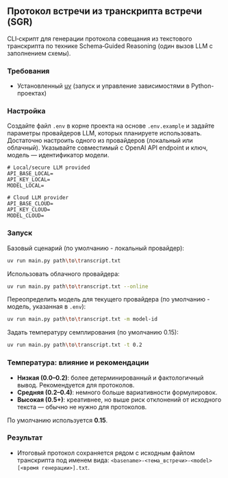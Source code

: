 ## Протокол встречи из транскрипта встречи (SGR)

CLI‑скрипт для генерации протокола совещания из текстового транскрипта по технике Schema‑Guided Reasoning (один вызов LLM с заполнением схемы).

### Требования
- Установленный [uv](https://github.com/astral-sh/uv?tab=readme-ov-file#installation) (запуск и управление зависимостями в Python-проектах)

### Настройка
Создайте файл `.env` в корне проекта на основе `.env.example` и задайте параметры провайдеров LLM, которых планируете использовать.
Достаточно настроить одного из провайдеров (локальный или облачный). Указывайте совместимый с OpenAI API endpoint и ключ, модель — идентификатор модели.

```env
# Local/secure LLM provided
API_BASE_LOCAL=
API_KEY_LOCAL=
MODEL_LOCAL=

# Cloud LLM provider
API_BASE_CLOUD=
API_KEY_CLOUD=
MODEL_CLOUD=
```

### Запуск
Базовый сценарий (по умолчанию - локальный провайдер):

```bash
uv run main.py path\to\transcript.txt
```

Использовать облачного провайдера:

```bash
uv run main.py path\to\transcript.txt --online
```

Переопределить модель для текущего провайдера (по умолчанию - модель, указанная в `.env`):

```bash
uv run main.py path\to\transcript.txt -m model-id
```

Задать температуру семплирования (по умолчанию 0.15):

```bash
uv run main.py path\to\transcript.txt -t 0.2
```

### Температура: влияние и рекомендации
- **Низкая (0.0–0.2)**: более детерминированный и фактологичный вывод. Рекомендуется для протоколов.
- **Средняя (0.2–0.4)**: немного больше вариативности формулировок.
- **Высокая (0.5+)**: креативнее, но выше риск отклонений от исходного текста — обычно не нужно для протоколов.

По умолчанию используется **0.15**.

### Результат
- Итоговый протокол сохраняется рядом с исходным файлом транскрипта под именем вида:
  `<basename>-<тема_встречи>-<model>[<время генерации>].txt`.



